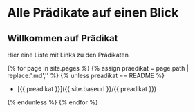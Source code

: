 # Alle Prädikate auf einen Blick

## Willkommen auf Prädikat

Hier eine Liste mit Links zu den Prädikaten

{% for page in site.pages %}
{% assign praedikat = page.path | replace:'.md','' %}
{% unless preadikat == README %}

- [{{ preadikat }}]({{ site.baseurl }}/{{ preadikat }})

{% endunless %}
{% endfor %}
